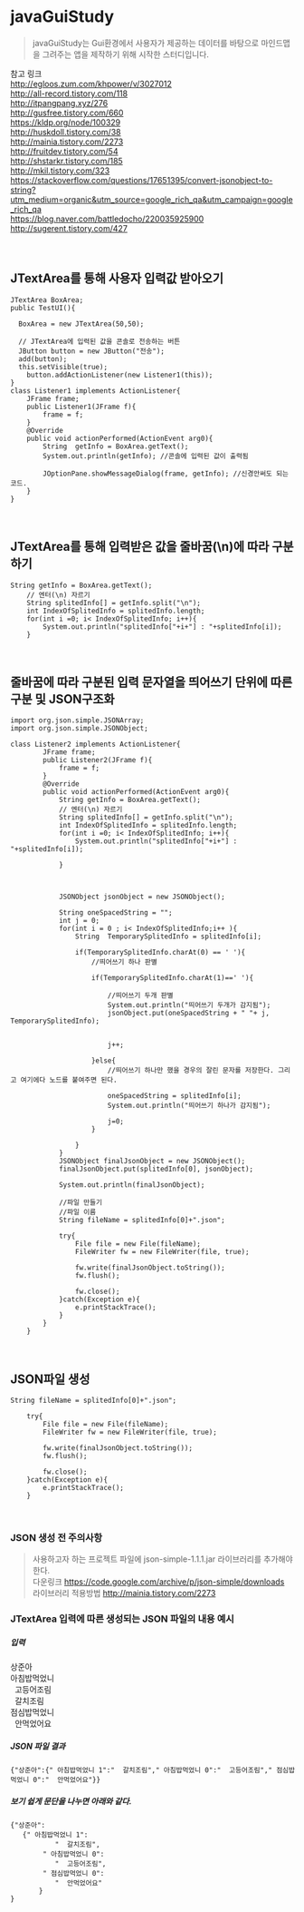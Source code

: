 # javaGuiStudy
> javaGuiStudy는 Gui환경에서 사용자가 제공하는 데이터를 바탕으로 마인드맵을 그려주는 앱을 제작하기 위해 시작한 스터디입니다.

참고 링크 <br/>
http://egloos.zum.com/khpower/v/3027012 <br/>
http://all-record.tistory.com/118 <br/>
http://itpangpang.xyz/276 <br/>
http://gusfree.tistory.com/660 <br/>
https://kldp.org/node/100329 <br/>
http://huskdoll.tistory.com/38 <br/>
http://mainia.tistory.com/2273 <br/>
http://fruitdev.tistory.com/54 <br/>
http://shstarkr.tistory.com/185 <br/>
http://mkil.tistory.com/323 <br/>
https://stackoverflow.com/questions/17651395/convert-jsonobject-to-string?utm_medium=organic&utm_source=google_rich_qa&utm_campaign=google_rich_qa <br/>
https://blog.naver.com/battledocho/220035925900</br>
http://sugerent.tistory.com/427</br>
<br/><br/>

## JTextArea를 통해 사용자 입력값 받아오기
```
JTextArea BoxArea;
public TestUI(){

  BoxArea = new JTextArea(50,50);
  
  // JTextArea에 입력된 값을 콘솔로 전송하는 버튼
  JButton button = new JButton("전송");
  add(button);
  this.setVisible(true);
	button.addActionListener(new Listener1(this));
}
class Listener1 implements ActionListener{
	JFrame frame;
	public Listener1(JFrame f){
		frame = f;
	}
	@Override
	public void actionPerformed(ActionEvent arg0){
		String  getInfo = BoxArea.getText();
		System.out.println(getInfo); //콘솔에 입력된 값이 출력됨
		
		JOptionPane.showMessageDialog(frame, getInfo); //신경안써도 되는 코드.
	}
}

```
</br>

## JTextArea를 통해 입력받은 값을 줄바꿈(\n)에 따라 구분하기
```
String getInfo = BoxArea.getText();
	// 엔터(\n) 자르기
	String splitedInfo[] = getInfo.split("\n");
	int IndexOfSplitedInfo = splitedInfo.length;
	for(int i =0; i< IndexOfSplitedInfo; i++){
		System.out.println("splitedInfo["+i+"] : "+splitedInfo[i]);				
	}
```
</br>

## 줄바꿈에 따라 구분된 입력 문자열을 띄어쓰기 단위에 따른 구분 및 JSON구조화
```
import org.json.simple.JSONArray;
import org.json.simple.JSONObject;

class Listener2 implements ActionListener{
		JFrame frame;
		public Listener2(JFrame f){
			frame = f;
		}
		@Override
		public void actionPerformed(ActionEvent arg0){
			String getInfo = BoxArea.getText();
			// 엔터(\n) 자르기
			String splitedInfo[] = getInfo.split("\n");
			int IndexOfSplitedInfo = splitedInfo.length;
			for(int i =0; i< IndexOfSplitedInfo; i++){
				System.out.println("splitedInfo["+i+"] : "+splitedInfo[i]);
				
			}
			
		
			
			JSONObject jsonObject = new JSONObject();
			
			String oneSpacedString = "";
			int j = 0;
			for(int i = 0 ; i< IndexOfSplitedInfo;i++ ){
				String	TemporarySplitedInfo = splitedInfo[i];
				
				if(TemporarySplitedInfo.charAt(0) == ' '){
					//띄어쓰기 하나 판별
					
					if(TemporarySplitedInfo.charAt(1)==' '){
						
						//띄어쓰기 두개 판별 
						System.out.println("띄어쓰기 두개가 감지됨");
						jsonObject.put(oneSpacedString + " "+ j, TemporarySplitedInfo);

						
						j++;
				
					}else{
						//띄어쓰기 하나만 했을 경우의 잘린 문자를 저장한다. 그리고 여기에다 노드를 붙여주면 된다.

						oneSpacedString = splitedInfo[i];
						System.out.println("띄어쓰기 하나가 감지됨");

						j=0;
					}
					
				}
			}
			JSONObject finalJsonObject = new JSONObject();
			finalJsonObject.put(splitedInfo[0], jsonObject);
			
			System.out.println(finalJsonObject);
			
			//파일 만들기 
			//파일 이름
			String fileName = splitedInfo[0]+".json";
			
			try{
				File file = new File(fileName);
				FileWriter fw = new FileWriter(file, true);
				
				fw.write(finalJsonObject.toString());
				fw.flush();
				
				fw.close();
			}catch(Exception e){
				e.printStackTrace();
			}
		}
	}
```
</br>

## JSON파일 생성
```
String fileName = splitedInfo[0]+".json";
			
	try{
		File file = new File(fileName);
		FileWriter fw = new FileWriter(file, true);
				
		fw.write(finalJsonObject.toString());
		fw.flush();
				
		fw.close();
	}catch(Exception e){
		e.printStackTrace();
	}
```
</br>

### JSON 생성 전 주의사항
>사용하고자 하는 프로젝트 파일에 json-simple-1.1.1.jar 라이브러리를 추가해야한다.</br>
>다운링크 https://code.google.com/archive/p/json-simple/downloads </br>
>라이브러리 적용방법 http://mainia.tistory.com/2273 </br>

### JTextArea 입력에 따른 생성되는 JSON 파일의 내용 예시
##### 입력 
상준아</br>
  아침밥먹었니</br>
    고등어조림</br>
    갈치조림</br>
  점심밥먹었니</br>
    안먹었어요</br>
 ##### JSON 파일 결과
 ```
 {"상준아":{" 아침밥먹었니 1":"  갈치조림"," 아침밥먹었니 0":"  고등어조림"," 점심밥먹었니 0":"  안먹었어요"}}
 ```
 ##### 보기 쉽게 문단을 나누면 아래와 같다.
 ```
 {"상준아":
 	{" 아침밥먹었니 1":
		 	"  갈치조림",
		 " 아침밥먹었니 0":
	 		"  고등어조림",
		 " 점심밥먹었니 0":
	 		"  안먹었어요"
		}
}
 ```
